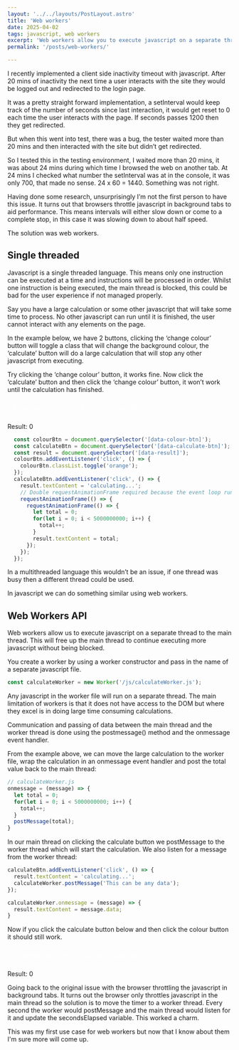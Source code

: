 ```yaml
---
layout: '../../layouts/PostLayout.astro'
title: 'Web workers'
date: 2025-04-02
tags: javascript, web workers
excerpt: 'Web workers allow you to execute javascript on a separate thread to the main thread.'
permalink: '/posts/web-workers/'

---
```


I recently implemented a client side inactivity timeout with javascript. After 20 mins of inactivity the next time a user interacts with the site they would be logged out and redirected to the login page.

It was a pretty straight forward implementation, a setInterval would keep track of the number of seconds since last interaction, it would get reset to 0 each time the user interacts with the page. If seconds passes 1200 then they get redirected. 

But when this went into test, there was a bug, the tester waited more than 20 mins and then interacted with the site but didn’t get redirected.

So I tested this in the testing environment, I waited more than 20 mins, it was about 24 mins during which time I browsed the web on another tab. At 24 mins I checked what number the setInterval was at in the console, it was only 700, that made no sense. 24 x 60 = 1440. Something was not right.

Having done some research, unsurprisingly I’m not the first person to have this issue. It turns out that browsers throttle javascript in background tabs to aid performance. This means intervals will either slow down or come to a complete stop, in this case it was slowing down to about half speed.

The solution was web workers.

## Single threaded

Javascript is a single threaded language. This means only one instruction can be executed at a time and instructions will be processed in order. Whilst one instruction is being executed, the main thread is blocked, this could be bad for the user experience if not managed properly.

Say you have a large calculation or some other javascript that will take some time to process. No other javascript can run until it is finished, the user cannot interact with any elements on the page.

In the example below, we have 2 buttons, clicking the ‘change colour’ button will toggle a class that will change the background colour, the ‘calculate’ button will do a large calculation that will stop any other javascript from executing. 

Try clicking the ‘change colour’ button, it works fine. Now click the ‘calculate’ button and then click the ‘change colour’ button, it won’t work until the calculation has finished.

<button class="ww-button" data-colour-btn>Change colour</button> <button class="ww-button" data-calculate-btn>Large calculation</button>

Result: <span data-result>0</span>

```js
  const colourBtn = document.querySelector('[data-colour-btn]');
  const calculateBtn = document.querySelector('[data-calculate-btn]');
  const result = document.querySelector('[data-result]');
  colourBtn.addEventListener('click', () => {
    colourBtn.classList.toggle('orange');
  });
  calculateBtn.addEventListener('click', () => {
    result.textContent = 'calculating...';
    // Double requestAnimationFrame required because the event loop runs faster than the browser refresh rate and therefore updating 'result' text is blocked until large calculation is done.
    requestAnimationFrame(() => {
      requestAnimationFrame(() => {
        let total = 0;
        for(let i = 0; i < 5000000000; i++) {
          total++;
        }
        result.textContent = total;
      });
    });
  });
```

<script>
  (() => {
    const colourBtn = document.querySelector('[data-colour-btn]');
    const calculateBtn = document.querySelector('[data-calculate-btn]');
    const result = document.querySelector('[data-result]');
    colourBtn.addEventListener('click', () => {
      colourBtn.classList.toggle('orange');
    });
    calculateBtn.addEventListener('click', () => {
      result.textContent = 'calculating...';

      // Double requestAnimationFrame required because the event loop runs faster than the browser refresh rate and therefor updating 'result' text is blocked until large calculation is done.
      requestAnimationFrame(() => {
        requestAnimationFrame(() => {
          let total = 0;
          for(let i = 0; i < 5000000000; i++) {
            total++;
          }
          result.textContent = total;
        });
      });
    });
  })();
</script>

<style>
  .ww-button {
    background-color: var(--mainColor);
    border: 0;
    padding: 0.5rem 0.8rem;
    font-family: 'kreonregular', arial, sans-serif;
    font-weight: normal;
    font-size: 1.2rem;
    color: #fff;
  }
  .orange {
    background-color: #F29F05;
  }
</style>

In a multithreaded language this wouldn’t be an issue, if one thread was busy then a different thread could be used.

In javascript we can do something similar using web workers.

## Web Workers API

Web workers allow us to execute javascript on a separate thread to the main thread. This will free up the main thread to continue executing more javascript without being blocked.

You create a worker by using a worker constructor and pass in the name of a separate javascript file.

```js
const calculateWorker = new Worker('/js/calculateWorker.js');
```

Any javascript in the worker file will run on a separate thread. The main limitation of workers is that it does not have access to the DOM but where they excel is in doing large time consuming calculations.

Communication and passing of data between the main thread and the worker thread is done using the postmessage() method and the onmessage event handler.

From the example above, we can move the large calculation to the worker file, wrap the calculation in an onmessage event handler and post the total value back to the main thread:

```js
// calculateWorker.js
onmessage = (message) => {
  let total = 0;
  for(let i = 0; i < 5000000000; i++) {
    total++;
  }
  postMessage(total);
}
```

In our main thread on clicking the calculate button we postMessage to the worker thread which will start the calculation. We also listen for a message from the worker thread:

```js
calculateBtn.addEventListener('click', () => {
  result.textContent = 'calculating...';
  calculateWorker.postMessage('This can be any data');
});

calculateWorker.onmessage = (message) => {
  result.textContent = message.data;
}
```

Now if you click the calculate button below and then click the colour button it should still work.

<button class="ww-button" data-colour-btn-b>Change colour</button> <button class="ww-button" data-calculate-btn-b>Large calculation</button>

Result: <span data-result-b>0</span>

<script>
  (() => {
    const calculateWorker = new Worker('/js/calculateWorker.js');
    const colourBtnB = document.querySelector('[data-colour-btn-b]');
    const calculateBtnB = document.querySelector('[data-calculate-btn-b]');
    const resultB = document.querySelector('[data-result-b]');
    colourBtnB.addEventListener('click', () => {
      colourBtnB.classList.toggle('orange');
    });
    calculateBtnB.addEventListener('click', () => {
      resultB.textContent = 'calculating...';
      calculateWorker.postMessage('This can be any data');
    });
    calculateWorker.onmessage = (message) => {
      resultB.textContent = message.data;
    }
  })();
</script>

Going back to the original issue with the browser throttling the javascript in background tabs. It turns out the browser only throttles javascript in the main thread so the solution is to move the timer to a worker thread. Every second the worker would postMessage and the main thread would listen for it and update the secondsElapsed variable. This worked a charm.

This was my first use case for web workers but now that I know about them I'm sure more will come up.